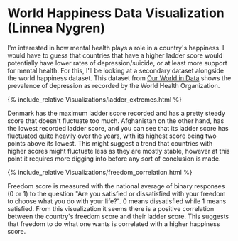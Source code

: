 # World Happiness Data Visualization (Linnea Nygren)

I'm interested in how mental health plays a role in a country's happiness. I would have to guess that countries that have a higher ladder score would potentially have lower rates of depression/suicide, or at least more support for mental health. For this, I'll be looking at a secondary dataset alongside the world happiness dataset.
This dataset from [Our World in Data](https://ourworldindata.org/mental-health) shows the prevalence of depression as recorded by the World Health Organization. 

{% include_relative Visualizations/ladder_extremes.html %}

Denmark has the maximum ladder score recorded and has a pretty steady score that doesn't fluctuate too much. Afghanistan on the other hand, has the lowest recorded ladder score,
and you can see that its ladder score has fluctuated quite heavily over the years, with its highest score being two points above its lowest. This might suggest a trend that countries
with higher scores might fluctuate less as they are mostly stable, however at this point it requires more digging into before any sort of conclusion is made.

{% include_relative Visualizations/freedom_correlation.html %}

Freedom score is measured with the national average of binary responses (0 or 1) to the question "Are you satisfied or dissatisfied with your freedom to choose what you do with your 
life?". 0 means dissatisfied while 1 means satisfied. From this visualization it seems there is a positive correlation between the country's freedom score and their ladder score.
This suggests that freedom to do what one wants is correlated with a higher happiness score. 

